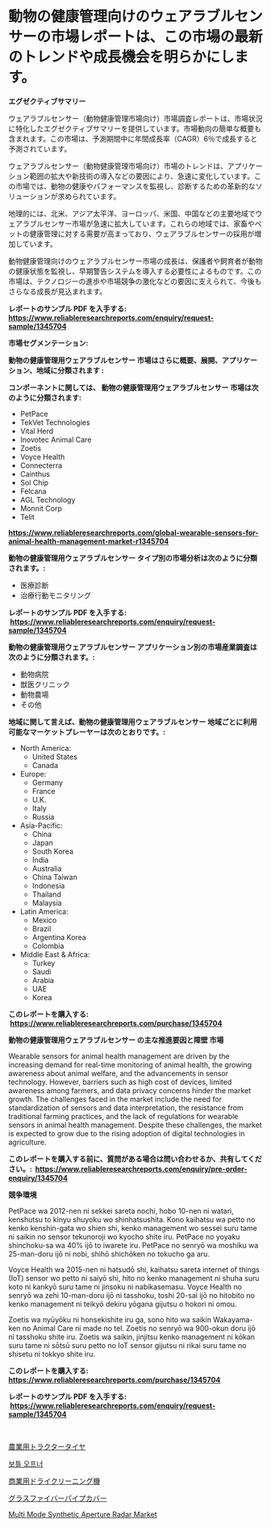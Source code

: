 <p><h1>動物の健康管理向けのウェアラブルセンサーの市場レポートは、この市場の最新のトレンドや成長機会を明らかにします。</h1></p><p><strong>エグゼクティブサマリー</strong></p>
<p><p>ウェアラブルセンサー（動物健康管理市場向け）市場調査レポートは、市場状況に特化したエグゼクティブサマリーを提供しています。市場動向の簡単な概要も含まれます。この市場は、予測期間中に年間成長率（CAGR）6％で成長すると予測されています。</p><p>ウェアラブルセンサー（動物健康管理市場向け）市場のトレンドは、アプリケーション範囲の拡大や新技術の導入などの要因により、急速に変化しています。この市場では、動物の健康やパフォーマンスを監視し、診断するための革新的なソリューションが求められています。</p><p>地理的には、北米、アジア太平洋、ヨーロッパ、米国、中国などの主要地域でウェアラブルセンサー市場が急速に拡大しています。これらの地域では、家畜やペットの健康管理に対する需要が高まっており、ウェアラブルセンサーの採用が増加しています。</p><p>動物健康管理向けのウェアラブルセンサー市場の成長は、保護者や飼育者が動物の健康状態を監視し、早期警告システムを導入する必要性によるものです。この市場は、テクノロジーの進歩や市場競争の激化などの要因に支えられて、今後もさらなる成長が見込まれます。</p></p>
<p><strong>レポートのサンプル PDF を入手する: <a href="https://www.reliableresearchreports.com/enquiry/request-sample/1345704">https://www.reliableresearchreports.com/enquiry/request-sample/1345704</a></strong></p>
<p><strong>市場セグメンテーション:</strong></p>
<p><strong> 動物の健康管理用ウェアラブルセンサー 市場はさらに概要、展開、アプリケーション、地域に分類されます :</strong></p>
<p><strong>コンポーネントに関しては、 動物の健康管理用ウェアラブルセンサー 市場は次のように分類されます: &nbsp;</strong></p>
<p><ul><li>PetPace</li><li>TekVet Technologies</li><li>Vital Herd</li><li>Inovotec Animal Care</li><li>Zoetis</li><li>Voyce Health</li><li>Connecterra</li><li>Cainthus</li><li>Sol Chip</li><li>Felcana</li><li>AGL Technology</li><li>Monnit Corp</li><li>Telit</li></ul></p>
<p><strong><a href="https://www.reliableresearchreports.com/global-wearable-sensors-for-animal-health-management-market-r1345704">https://www.reliableresearchreports.com/global-wearable-sensors-for-animal-health-management-market-r1345704</a></strong></p>
<p><strong> 動物の健康管理用ウェアラブルセンサー タイプ別の市場分析は次のように分類されます。:</strong></p>
<p><ul><li>医療診断</li><li>治療行動モニタリング</li></ul></p>
<p><strong>レポートのサンプル PDF を入手する: &nbsp;<a href="https://www.reliableresearchreports.com/enquiry/request-sample/1345704">https://www.reliableresearchreports.com/enquiry/request-sample/1345704</a></strong></p>
<p><strong> 動物の健康管理用ウェアラブルセンサー アプリケーション別の市場産業調査は次のように分類されます。:</strong></p>
<p><ul><li>動物病院</li><li>獣医クリニック</li><li>動物農場</li><li>その他</li></ul></p>
<p><strong>地域に関して言えば、動物の健康管理用ウェアラブルセンサー 地域ごとに利用可能なマーケットプレーヤーは次のとおりです。:</strong></p>
<p><ul>
    <li>
        North America:
        <ul>
            <li>United States</li>
            <li>Canada</li>
        </ul>
    </li>
    <li>
        Europe:
        <ul>
            <li>Germany</li>
            <li>France</li>
            <li>U.K.</li>
            <li>Italy</li>
            <li>Russia</li>
        </ul>
    </li>
    <li>
        Asia-Pacific:
        <ul>
            <li>China</li>
            <li>Japan</li>
            <li>South Korea</li>
            <li>India</li>
            <li>Australia</li>
            <li>China Taiwan</li>
            <li>Indonesia</li>
            <li>Thailand</li>
            <li>Malaysia</li>
        </ul>
    </li>
    <li>
        Latin America:
        <ul>
            <li>Mexico</li>
            <li>Brazil</li>
            <li>Argentina Korea</li>
            <li>Colombia</li>
        </ul>
    </li>
    <li>
        Middle East & Africa:
        <ul>
            <li>Turkey</li>
            <li>Saudi</li>
            <li>Arabia</li>
            <li>UAE</li>
            <li>Korea</li>
        </ul>
    </li>
    </ul></p>
<p><strong>このレポートを購入する: &nbsp;<a href="https://www.reliableresearchreports.com/purchase/1345704">https://www.reliableresearchreports.com/purchase/1345704</a></strong></p>
<p><strong>動物の健康管理用ウェアラブルセンサー の主な推進要因と障壁 市場</strong></p>
<p><p>Wearable sensors for animal health management are driven by the increasing demand for real-time monitoring of animal health, the growing awareness about animal welfare, and the advancements in sensor technology. However, barriers such as high cost of devices, limited awareness among farmers, and data privacy concerns hinder the market growth. The challenges faced in the market include the need for standardization of sensors and data interpretation, the resistance from traditional farming practices, and the lack of regulations for wearable sensors in animal health management. Despite these challenges, the market is expected to grow due to the rising adoption of digital technologies in agriculture.</p></p>
<p><strong>このレポートを購入する前に、質問がある場合は問い合わせるか、共有してください。:&nbsp; <a href="https://www.reliableresearchreports.com/enquiry/pre-order-enquiry/1345704">https://www.reliableresearchreports.com/enquiry/pre-order-enquiry/1345704</a></strong></p>
<p><strong>競争環境</strong></p>
<p><p>PetPace wa 2012-nen ni sekkei sareta nochi, hobo 10-nen ni watari, kenshutsu to kinyu shuyoku wo shinhatsushita. Kono kaihatsu wa petto no kenko kenshin-gata wo shien shi, kenko management wo sessei suru tame ni saikin no sensor tekunoroji wo kyocho shite iru. PetPace no yoyaku shinchoku-sa wa 40% ijō to iwarete iru. PetPace no senryō wa moshiku wa 25-man-doru ijō ni nobi, shihō shichōken no tokucho ga aru.</p><p>Voyce Health wa 2015-nen ni hatsudō shi, kaihatsu sareta internet of things (IoT) sensor wo petto ni saiyō shi, hito no kenko management ni shuha suru koto ni kankyō suru tame ni jinsoku ni nabikasemasu. Voyce Health no senryō wa zehi 10-man-doru ijō ni tasshoku, toshi 20-sai ijō no hitobito no kenko management ni teikyō dekiru yōgana gijutsu o hokori ni omou.</p><p>Zoetis wa nyūyōku ni honsekishite iru ga, sono hito wa saikin Wakayama-ken no Animal Care ni made no tel. Zoetis no senryō wa 900-okun doru ijō ni tasshoku shite iru. Zoetis wa saikin, jinjitsu kenko management ni kōkan suru tame ni sōtsū suru petto no IoT sensor gijutsu ni rikai suru tame no shisetu ni tokkyo shite iru.</p></p>
<p><strong>このレポートを購入する: &nbsp; <a href="https://www.reliableresearchreports.com/purchase/1345704">https://www.reliableresearchreports.com/purchase/1345704</a></strong></p>
<p><strong>レポートのサンプル PDF を入手する: &nbsp;<a href="https://www.reliableresearchreports.com/enquiry/request-sample/1345704">https://www.reliableresearchreports.com/enquiry/request-sample/1345704</a></strong><strong></strong></p>
<p>&nbsp;</p>
<p><p><a href="https://github.com/NashBeahan2023/Market-Research-Report-List-1/blob/main/894075120410.md">農業用トラクタータイヤ</a></p><p><a href="https://github.com/royErdmtyan906778/Market-Research-Report-List-1/blob/main/462099718748.md">보틀 오프너</a></p><p><a href="https://medium.com/@spencerremin6/%E5%95%86%E6%A5%AD%E3%83%89%E3%83%A9%E3%82%A4%E3%82%AF%E3%83%AA%E3%83%BC%E3%83%8B%E3%83%B3%E3%82%B0%E6%A9%9F%E5%99%A8%E5%B8%82%E5%A0%B4%E5%88%86%E6%9E%90-%E3%81%9D%E3%81%AEcagr-%E5%B8%82%E5%A0%B4%E3%82%BB%E3%82%B0%E3%83%A1%E3%83%B3%E3%83%86%E3%83%BC%E3%82%B7%E3%83%A7%E3%83%B3-%E3%81%8A%E3%82%88%E3%81%B3%E3%82%B0%E3%83%AD%E3%83%BC%E3%83%90%E3%83%AB%E7%94%A3%E6%A5%AD%E6%A6%82%E8%A6%81-404878384c02">商業用ドライクリーニング機</a></p><p><a href="https://medium.com/@vanessa.grant665567/%E3%82%AC%E3%83%A9%E3%82%B9%E7%B9%8A%E7%B6%AD%E7%AE%A1%E3%82%AB%E3%83%90%E3%83%BC%E5%B8%82%E5%A0%B4-%E3%82%BF%E3%82%A4%E3%83%97-%E3%82%A2%E3%83%97%E3%83%AA%E3%82%B1%E3%83%BC%E3%82%B7%E3%83%A7%E3%83%B3-%E3%81%8A%E3%82%88%E3%81%B3%E5%9C%B0%E7%90%86%E3%81%AB%E3%82%88%E3%82%8B%E5%8C%85%E6%8B%AC%E7%9A%84%E8%A9%95%E4%BE%A1-91f3e29176e8">グラスファイバーパイプカバー</a></p><p><a href="https://github.com/kathiaseamanalvaradovlprc2h/Market-Research-Report-List-1/blob/main/multi-mode-synthetic-aperture-radar-market.md">Multi Mode Synthetic Aperture Radar Market</a></p></p>